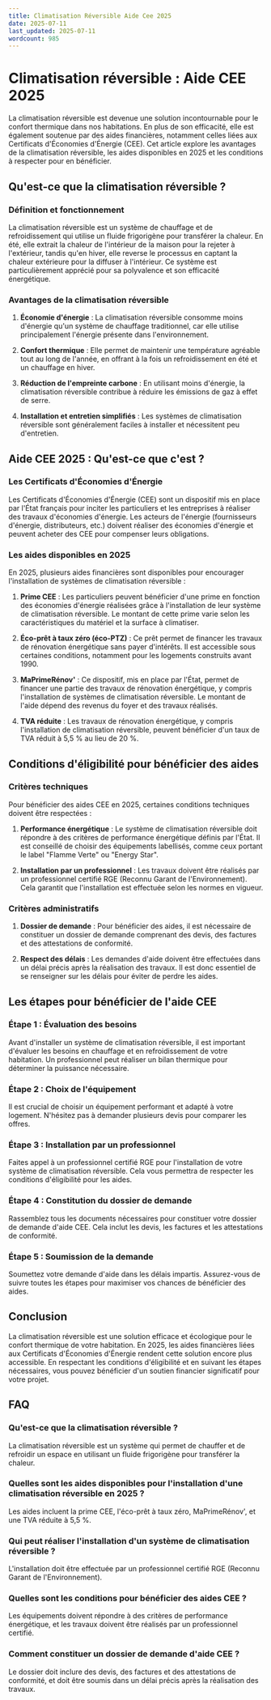 ```yaml
---
title: Climatisation Réversible Aide Cee 2025
date: 2025-07-11
last_updated: 2025-07-11
wordcount: 985
---
```


# Climatisation réversible : Aide CEE 2025

La climatisation réversible est devenue une solution incontournable pour le confort thermique dans nos habitations. En plus de son efficacité, elle est également soutenue par des aides financières, notamment celles liées aux Certificats d'Économies d'Énergie (CEE). Cet article explore les avantages de la climatisation réversible, les aides disponibles en 2025 et les conditions à respecter pour en bénéficier.

## Qu'est-ce que la climatisation réversible ?

### Définition et fonctionnement

La climatisation réversible est un système de chauffage et de refroidissement qui utilise un fluide frigorigène pour transférer la chaleur. En été, elle extrait la chaleur de l'intérieur de la maison pour la rejeter à l'extérieur, tandis qu'en hiver, elle reverse le processus en captant la chaleur extérieure pour la diffuser à l'intérieur. Ce système est particulièrement apprécié pour sa polyvalence et son efficacité énergétique.

### Avantages de la climatisation réversible

1. **Économie d'énergie** : La climatisation réversible consomme moins d'énergie qu'un système de chauffage traditionnel, car elle utilise principalement l'énergie présente dans l'environnement.
   
2. **Confort thermique** : Elle permet de maintenir une température agréable tout au long de l'année, en offrant à la fois un refroidissement en été et un chauffage en hiver.

3. **Réduction de l'empreinte carbone** : En utilisant moins d'énergie, la climatisation réversible contribue à réduire les émissions de gaz à effet de serre.

4. **Installation et entretien simplifiés** : Les systèmes de climatisation réversible sont généralement faciles à installer et nécessitent peu d'entretien.

## Aide CEE 2025 : Qu'est-ce que c'est ?

### Les Certificats d'Économies d'Énergie

Les Certificats d'Économies d'Énergie (CEE) sont un dispositif mis en place par l'État français pour inciter les particuliers et les entreprises à réaliser des travaux d'économies d'énergie. Les acteurs de l'énergie (fournisseurs d'énergie, distributeurs, etc.) doivent réaliser des économies d'énergie et peuvent acheter des CEE pour compenser leurs obligations.

### Les aides disponibles en 2025

En 2025, plusieurs aides financières sont disponibles pour encourager l'installation de systèmes de climatisation réversible :

1. **Prime CEE** : Les particuliers peuvent bénéficier d'une prime en fonction des économies d'énergie réalisées grâce à l'installation de leur système de climatisation réversible. Le montant de cette prime varie selon les caractéristiques du matériel et la surface à climatiser.

2. **Éco-prêt à taux zéro (éco-PTZ)** : Ce prêt permet de financer les travaux de rénovation énergétique sans payer d'intérêts. Il est accessible sous certaines conditions, notamment pour les logements construits avant 1990.

3. **MaPrimeRénov'** : Ce dispositif, mis en place par l'État, permet de financer une partie des travaux de rénovation énergétique, y compris l'installation de systèmes de climatisation réversible. Le montant de l'aide dépend des revenus du foyer et des travaux réalisés.

4. **TVA réduite** : Les travaux de rénovation énergétique, y compris l'installation de climatisation réversible, peuvent bénéficier d'un taux de TVA réduit à 5,5 % au lieu de 20 %.

## Conditions d'éligibilité pour bénéficier des aides

### Critères techniques

Pour bénéficier des aides CEE en 2025, certaines conditions techniques doivent être respectées :

1. **Performance énergétique** : Le système de climatisation réversible doit répondre à des critères de performance énergétique définis par l'État. Il est conseillé de choisir des équipements labellisés, comme ceux portant le label "Flamme Verte" ou "Energy Star".

2. **Installation par un professionnel** : Les travaux doivent être réalisés par un professionnel certifié RGE (Reconnu Garant de l'Environnement). Cela garantit que l'installation est effectuée selon les normes en vigueur.

### Critères administratifs

1. **Dossier de demande** : Pour bénéficier des aides, il est nécessaire de constituer un dossier de demande comprenant des devis, des factures et des attestations de conformité.

2. **Respect des délais** : Les demandes d'aide doivent être effectuées dans un délai précis après la réalisation des travaux. Il est donc essentiel de se renseigner sur les délais pour éviter de perdre les aides.

## Les étapes pour bénéficier de l'aide CEE

### Étape 1 : Évaluation des besoins

Avant d'installer un système de climatisation réversible, il est important d'évaluer les besoins en chauffage et en refroidissement de votre habitation. Un professionnel peut réaliser un bilan thermique pour déterminer la puissance nécessaire.

### Étape 2 : Choix de l'équipement

Il est crucial de choisir un équipement performant et adapté à votre logement. N'hésitez pas à demander plusieurs devis pour comparer les offres.

### Étape 3 : Installation par un professionnel

Faites appel à un professionnel certifié RGE pour l'installation de votre système de climatisation réversible. Cela vous permettra de respecter les conditions d'éligibilité pour les aides.

### Étape 4 : Constitution du dossier de demande

Rassemblez tous les documents nécessaires pour constituer votre dossier de demande d'aide CEE. Cela inclut les devis, les factures et les attestations de conformité.

### Étape 5 : Soumission de la demande

Soumettez votre demande d'aide dans les délais impartis. Assurez-vous de suivre toutes les étapes pour maximiser vos chances de bénéficier des aides.

## Conclusion

La climatisation réversible est une solution efficace et écologique pour le confort thermique de votre habitation. En 2025, les aides financières liées aux Certificats d'Économies d'Énergie rendent cette solution encore plus accessible. En respectant les conditions d'éligibilité et en suivant les étapes nécessaires, vous pouvez bénéficier d'un soutien financier significatif pour votre projet.

## FAQ

### Qu'est-ce que la climatisation réversible ?

La climatisation réversible est un système qui permet de chauffer et de refroidir un espace en utilisant un fluide frigorigène pour transférer la chaleur.

### Quelles sont les aides disponibles pour l'installation d'une climatisation réversible en 2025 ?

Les aides incluent la prime CEE, l'éco-prêt à taux zéro, MaPrimeRénov', et une TVA réduite à 5,5 %.

### Qui peut réaliser l'installation d'un système de climatisation réversible ?

L'installation doit être effectuée par un professionnel certifié RGE (Reconnu Garant de l'Environnement).

### Quelles sont les conditions pour bénéficier des aides CEE ?

Les équipements doivent répondre à des critères de performance énergétique, et les travaux doivent être réalisés par un professionnel certifié.

### Comment constituer un dossier de demande d'aide CEE ?

Le dossier doit inclure des devis, des factures et des attestations de conformité, et doit être soumis dans un délai précis après la réalisation des travaux.